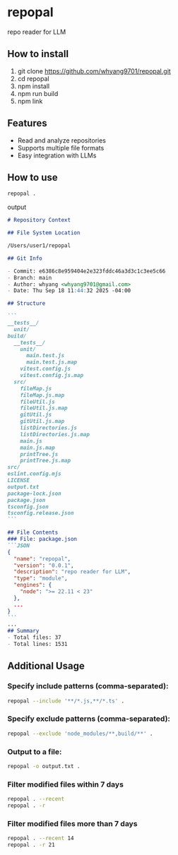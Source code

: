# repopal
repo reader for LLM

## How to install
1. git clone https://github.com/whyang9701/repopal.git
2. cd repopal
3. npm install
4. npm run build
3. npm link
## Features
- Read and analyze repositories
- Supports multiple file formats
- Easy integration with LLMs
## How to use
```bash
repopal .
```
output

~~~Markdown
# Repository Context

## File System Location

/Users/user1/repopal

## Git Info

- Commit: e6386c8e959404e2e323fddc46a3d3c1c3ee5c66
- Branch: main
- Author: whyang <whyang9701@gmail.com>
- Date: Thu Sep 18 11:44:32 2025 -04:00

## Structure

```
__tests__/
  unit/
build/
  __tests__/
    unit/
      main.test.js
      main.test.js.map
    vitest.config.js
    vitest.config.js.map
  src/
    fileMap.js
    fileMap.js.map
    fileUtil.js
    fileUtil.js.map
    gitUtil.js
    gitUtil.js.map
    listDirectories.js
    listDirectories.js.map
    main.js
    main.js.map
    printTree.js
    printTree.js.map
src/
eslint.config.mjs
LICENSE
output.txt
package-lock.json
package.json
tsconfig.json
tsconfig.release.json
```

## File Contents
### File: package.json
```JSON
{
  "name": "repopal",
  "version": "0.0.1",
  "description": "repo reader for LLM",
  "type": "module",
  "engines": {
    "node": ">= 22.11 < 23"
  },
  ...
}
```
...
## Summary
- Total files: 37
- Total lines: 1531
~~~

## Additional Usage
### Specify include patterns (comma-separated):
```bash
repopal --include '**/*.js,**/*.ts' .
```
### Specify exclude patterns (comma-separated):
```bash
repopal --exclude 'node_modules/**,build/**' .
```
### Output to a file:
```bash
repopal -o output.txt .
```

### Filter modified files within 7 days
```bash
repopal . --recent
repopal . -r
```

### Filter modified files more than 7 days
```bash
repopal . --recent 14
repopal . -r 21

```